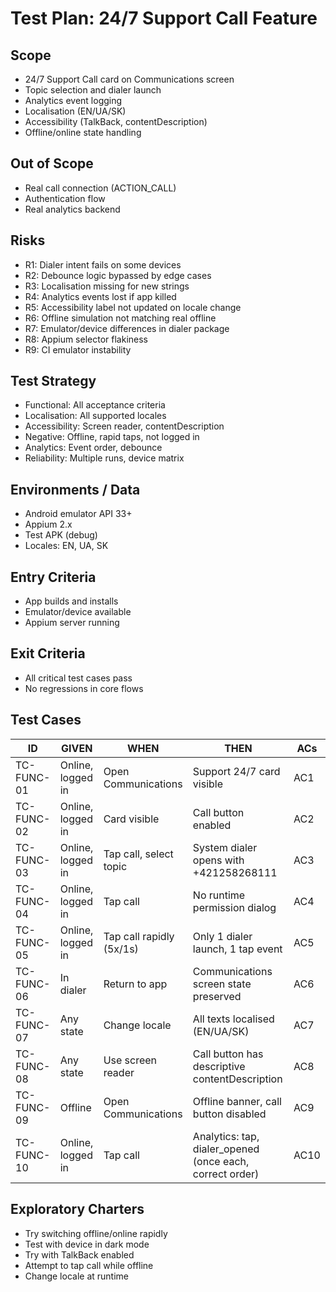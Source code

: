 # Test Plan: 24/7 Support Call Feature

## Scope
- 24/7 Support Call card on Communications screen
- Topic selection and dialer launch
- Analytics event logging
- Localisation (EN/UA/SK)
- Accessibility (TalkBack, contentDescription)
- Offline/online state handling

## Out of Scope
- Real call connection (ACTION_CALL)
- Authentication flow
- Real analytics backend

## Risks
- R1: Dialer intent fails on some devices
- R2: Debounce logic bypassed by edge cases
- R3: Localisation missing for new strings
- R4: Analytics events lost if app killed
- R5: Accessibility label not updated on locale change
- R6: Offline simulation not matching real offline
- R7: Emulator/device differences in dialer package
- R8: Appium selector flakiness
- R9: CI emulator instability

## Test Strategy
- Functional: All acceptance criteria
- Localisation: All supported locales
- Accessibility: Screen reader, contentDescription
- Negative: Offline, rapid taps, not logged in
- Analytics: Event order, debounce
- Reliability: Multiple runs, device matrix

## Environments / Data
- Android emulator API 33+
- Appium 2.x
- Test APK (debug)
- Locales: EN, UA, SK

## Entry Criteria
- App builds and installs
- Emulator/device available
- Appium server running

## Exit Criteria
- All critical test cases pass
- No regressions in core flows

## Test Cases

| ID           | GIVEN                | WHEN                        | THEN                                                        | ACs      |
|--------------|----------------------|-----------------------------|-------------------------------------------------------------|----------|
| TC-FUNC-01   | Online, logged in    | Open Communications         | Support 24/7 card visible                                   | AC1      |
| TC-FUNC-02   | Online, logged in    | Card visible                | Call button enabled                                         | AC2      |
| TC-FUNC-03   | Online, logged in    | Tap call, select topic      | System dialer opens with +421258268111                      | AC3      |
| TC-FUNC-04   | Online, logged in    | Tap call                    | No runtime permission dialog                                | AC4      |
| TC-FUNC-05   | Online, logged in    | Tap call rapidly (5x/1s)    | Only 1 dialer launch, 1 tap event                           | AC5      |
| TC-FUNC-06   | In dialer            | Return to app               | Communications screen state preserved                       | AC6      |
| TC-FUNC-07   | Any state            | Change locale               | All texts localised (EN/UA/SK)                              | AC7      |
| TC-FUNC-08   | Any state            | Use screen reader           | Call button has descriptive contentDescription              | AC8      |
| TC-FUNC-09   | Offline              | Open Communications         | Offline banner, call button disabled                        | AC9      |
| TC-FUNC-10   | Online, logged in    | Tap call                    | Analytics: tap, dialer_opened (once each, correct order)    | AC10     |

## Exploratory Charters
- Try switching offline/online rapidly
- Test with device in dark mode
- Try with TalkBack enabled
- Attempt to tap call while offline
- Change locale at runtime 